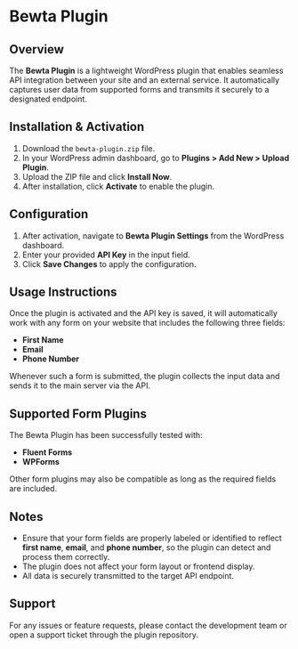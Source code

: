 # Bewta Plugin

## Overview

The **Bewta Plugin** is a lightweight WordPress plugin that enables seamless API integration between your site and an external service. It automatically captures user data from supported forms and transmits it securely to a designated endpoint.

## Installation & Activation

1. Download the `bewta-plugin.zip` file.
2. In your WordPress admin dashboard, go to **Plugins > Add New > Upload Plugin**.
3. Upload the ZIP file and click **Install Now**.
4. After installation, click **Activate** to enable the plugin.

## Configuration

1. After activation, navigate to **Bewta Plugin Settings** from the WordPress dashboard.
2. Enter your provided **API Key** in the input field.
3. Click **Save Changes** to apply the configuration.

## Usage Instructions

Once the plugin is activated and the API key is saved, it will automatically work with any form on your website that includes the following three fields:

- **First Name**
- **Email**
- **Phone Number**

Whenever such a form is submitted, the plugin collects the input data and sends it to the main server via the API.

## Supported Form Plugins

The Bewta Plugin has been successfully tested with:

- **Fluent Forms**
- **WPForms**

Other form plugins may also be compatible as long as the required fields are included.

## Notes

- Ensure that your form fields are properly labeled or identified to reflect **first name**, **email**, and **phone number**, so the plugin can detect and process them correctly.
- The plugin does not affect your form layout or frontend display.
- All data is securely transmitted to the target API endpoint.

## Support

For any issues or feature requests, please contact the development team or open a support ticket through the plugin repository.
